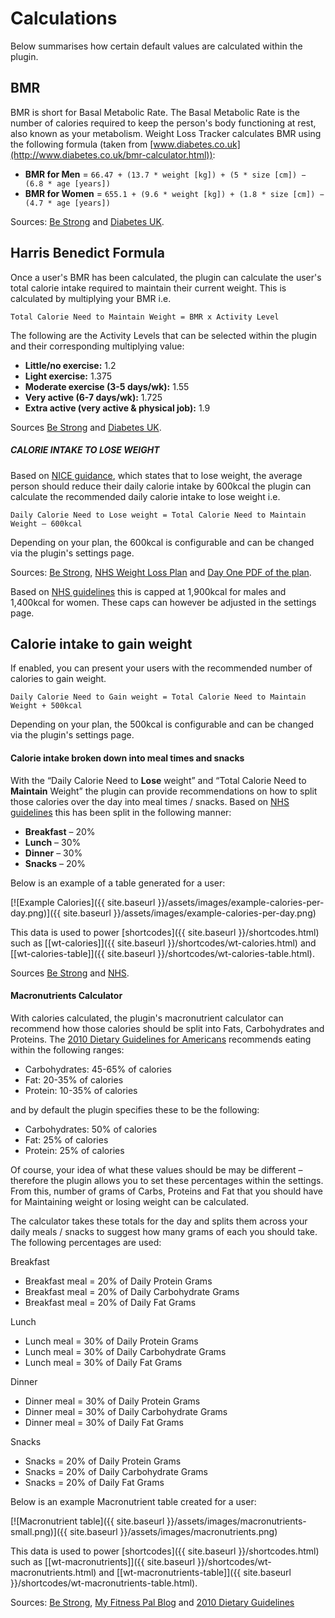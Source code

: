 
# Calculations

Below summarises how certain default values are calculated within the plugin.

## BMR

BMR is short for Basal Metabolic Rate. The Basal Metabolic Rate is the number of calories required to keep the person's body functioning at rest, also known as your metabolism. Weight Loss Tracker calculates BMR using the following formula (taken from [www.diabetes.co.uk](http://www.diabetes.co.uk/bmr-calculator.html)):

-   **BMR for Men** = `66.47 + (13.7 * weight [kg]) + (5 * size [cm]) − (6.8 * age [years])`
-   **BMR for Women** = `655.1 + (9.6 * weight [kg]) + (1.8 * size [cm]) − (4.7 * age [years])`

Sources: [Be Strong](https://mybestrong.com/) and  [Diabetes UK](http://www.diabetes.co.uk/bmr-calculator.html).

## Harris Benedict Formula

Once a user's BMR has been calculated, the plugin can calculate the user's total calorie intake required to maintain their current weight. This is calculated by multiplying your BMR i.e.

    Total Calorie Need to Maintain Weight = BMR x Activity Level

The following are the Activity Levels that can be selected within the plugin and their corresponding multiplying value:

-   **Little/no exercise:** 1.2
-   **Light exercise:** 1.375
-   **Moderate exercise (3-5 days/wk):** 1.55
-   **Very active (6-7 days/wk):** 1.725
-   **Extra active (very active & physical job):** 1.9

Sources [Be Strong](https://mybestrong.com/) and  [Diabetes UK](http://www.diabetes.co.uk/bmr-calculator.html).

##### CALORIE INTAKE TO LOSE WEIGHT

Based on [NICE guidance](http://www.nice.org.uk/guidance/cg189), which states that to lose weight, the average person should reduce their daily calorie intake by 600kcal the plugin can calculate the recommended daily calorie intake to lose weight i.e.

    Daily Calorie Need to Lose weight = Total Calorie Need to Maintain Weight – 600kcal

Depending on your plan, the 600kcal is configurable and can be changed via the plugin's settings page.

Sources:  [Be Strong](https://mybestrong.com/), [NHS Weight Loss Plan](http://www.nhs.uk/Livewell/weight-loss-guide/Pages/losing-weight-getting-started.aspx)  and  [Day One PDF of the plan](http://www.nhs.uk/Tools/Documents/WEIGHT-LOSS-PACK/week-1.pdf).

Based on  [NHS guidelines](http://www.nhs.uk/Tools/Documents/WEIGHT-LOSS-PACK/week-1.pdf)  this is capped at 1,900kcal for males and 1,400kcal for women. These caps can however be adjusted in the settings page.

## Calorie intake to gain weight

If enabled, you can present your users with the recommended number of calories to gain weight.

    Daily Calorie Need to Gain weight = Total Calorie Need to Maintain Weight + 500kcal

Depending on your plan, the 500kcal is configurable and can be changed via the plugin's settings page.

#### Calorie intake broken down into meal times and snacks

With the “Daily Calorie Need to  **Lose**  weight” and “Total Calorie Need to  **Maintain**  Weight” the plugin can provide recommendations on how to split those calories over the day into meal times / snacks. Based on  [NHS guidelines](http://www.nhs.uk/Tools/Documents/WEIGHT-LOSS-PACK/all-weeks.pdf)  this has been split in the following manner:

-   **Breakfast**  – 20%
-   **Lunch**  – 30%
-   **Dinner**  – 30%
-   **Snacks**  – 20%

Below is an example of a table generated for a user:

[![Example Calories]({{ site.baseurl }}/assets/images/example-calories-per-day.png)]({{ site.baseurl }}/assets/images/example-calories-per-day.png)

This data is used to power [shortcodes]({{ site.baseurl }}/shortcodes.html)  such as [[wt-calories]]({{ site.baseurl }}/shortcodes/wt-calories.html) and [[wt-calories-table]]({{ site.baseurl }}/shortcodes/wt-calories-table.html).

Sources [Be Strong](https://mybestrong.com/) and  [NHS](http://www.nhs.uk/Tools/Documents/WEIGHT-LOSS-PACK/all-weeks.pdf).

#### Macronutrients Calculator

With calories calculated, the plugin's macronutrient calculator can recommend how those calories should be split into Fats, Carbohydrates and Proteins. The  [2010 Dietary Guidelines for Americans](https://health.gov/dietaryguidelines/2010/)  recommends eating within the following ranges:

-   Carbohydrates: 45-65% of calories
-   Fat: 20-35% of calories
-   Protein: 10-35% of calories

and by default the plugin specifies these to be the following:

-   Carbohydrates: 50% of calories
-   Fat: 25% of calories
-   Protein: 25% of calories

Of course, your idea of what these values should be may be different – therefore the plugin allows you to set these percentages within the settings. From this, number of grams of Carbs, Proteins and Fat that you should have for Maintaining weight or losing weight can be calculated.

The calculator takes these totals for the day and splits them across your daily meals / snacks to suggest how many grams of each you should take. The following percentages are used:

Breakfast

-   Breakfast meal = 20% of Daily Protein Grams
-   Breakfast meal = 20% of Daily Carbohydrate Grams
-   Breakfast meal = 20% of Daily Fat Grams

Lunch

-   Lunch meal = 30% of Daily Protein Grams
-   Lunch meal = 30% of Daily Carbohydrate Grams
-   Lunch meal = 30% of Daily Fat Grams

Dinner

-   Dinner meal = 30% of Daily Protein Grams
-   Dinner meal = 30% of Daily Carbohydrate Grams
-   Dinner meal = 30% of Daily Fat Grams

Snacks

-   Snacks = 20% of Daily Protein Grams
-   Snacks = 20% of Daily Carbohydrate Grams
-   Snacks = 20% of Daily Fat Grams

Below is an example Macronutrient table created for a user:

[![Macronutrient table]({{ site.baseurl }}/assets/images/macronutrients-small.png)]({{ site.baseurl }}/assets/images/macronutrients.png)

This data is used to power [shortcodes]({{ site.baseurl }}/shortcodes.html)  such as [[wt-macronutrients]]({{ site.baseurl }}/shortcodes/wt-macronutrients.html) and [[wt-macronutrients-table]]({{ site.baseurl }}/shortcodes/wt-macronutrients-table.html).

Sources:  [Be Strong](https://mybestrong.com/), [My Fitness Pal Blog](http://blog.myfitnesspal.com/ask-the-dietitian-whats-the-best-carb-protein-and-fat-breakdown-for-weight-loss/)  and [2010 Dietary Guidelines](https://health.gov/dietaryguidelines/2010/)